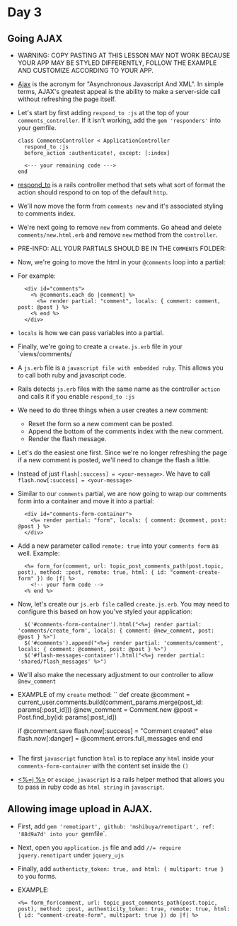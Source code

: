 # Day 3

## Going AJAX

- WARNING: COPY PASTING AT THIS LESSON MAY NOT WORK BECAUSE YOUR APP MAY BE STYLED DIFFERENTLY, FOLLOW THE EXAMPLE AND CUSTOMIZE ACCORDING TO YOUR APP.

- [Ajax](https://developer.mozilla.org/en-US/docs/AJAX/Getting_Started) is the acronym for "Asynchronous Javascript And XML". In simple terms,
AJAX's greatest appeal is the ability to make a server-side call without refreshing the page itself.

- Let's start by first adding `respond_to :js` at the top of your `comments_controller`. If it isn't working, add the `gem 'responders'` into your gemfile.

  ```
  class CommentsController < ApplicationController
    respond_to :js
    before_action :authenticate!, except: [:index]

    <--- your remaining code --->
  end
  ```

- [respond_to](http://apidock.com/rails/ActionController/MimeResponds/InstanceMethods/respond_to) is a rails controller
method that sets what sort of format the action should respond to on top of the default `http`.

- We'll now move the form from `comments new` and it's associated styling to comments index.

- We're next going to remove `new` from comments. Go ahead and delete `comments/new.html.erb` and remove `new` method
from the `controller`.

- PRE-INFO: ALL YOUR PARTIALS SHOULD BE IN THE `COMMENTS` FOLDER:

- Now, we're going to move the html in your `@comments` loop into a partial:

- For example:

  ```
    <div id="comments">
      <% @comments.each do |comment| %>
        <%= render partial: "comment", locals: { comment: comment, post: @post } %>
      <% end %>
    </div>
  ```

- `locals` is how we can pass variables into a partial.

- Finally, we're going to create a `create.js.erb` file in your `views/comments/

- A `js.erb` file is a `javascript file with embedded ruby`. This allows you to call both ruby and javascript code.

- Rails detects `js.erb` files with the same name as the controller `action` and calls it if you enable `respond_to :js`

- We need to do three things when a user creates a new comment:
  - Reset the form so a new comment can be posted.
  - Append the bottom of the comments index with the new comment.
  - Render the flash message.

- Let's do the easiest one first. Since we're no longer refreshing the page if a new comment is posted, we'll need to change the flash a little.

- Instead of just `flash[:success] = <your-message>`. We have to call `flash.now[:success] = <your-message>`

- Similar to our `comments` partial, we are now going to wrap our comments form into a container and move it into a partial:

  ```
    <div id="comments-form-container">
      <%= render partial: "form", locals: { comment: @comment, post: @post } %>
    </div>
  ```

- Add a new parameter called `remote: true` into your `comments form` as well. Example:
  ```
    <%= form_for(comment, url: topic_post_comments_path(post.topic, post), method: :post, remote: true, html: { id: "comment-create-form" }) do |f| %>
      <!-- your form code -->
    <% end %>
  ```

- Now, let's create our `js.erb file` called `create.js.erb`. You may need to configure this based on how you've styled your application:

  ```
    $('#comments-form-container').html("<%=j render partial: 'comments/create_form', locals: { comment: @new_comment, post: @post } %>")
    $('#comments').append("<%=j render partial: 'comments/comment', locals: { comment: @comment, post: @post } %>")
    $('#flash-messages-container').html("<%=j render partial: 'shared/flash_messages' %>")
  ```

- We'll also make the necessary adjustment to our controller to allow `@new_comment`

- EXAMPLE of my `create` method:
  ``
  def create
    @comment = current_user.comments.build(comment_params.merge(post_id: params[:post_id]))
    @new_comment = Comment.new
    @post = Post.find_by(id: params[:post_id])

    if @comment.save
      flash.now[:success] = "Comment created"
    else
      flash.now[:danger] = @comment.errors.full_messages
    end
  end
  ```

- The first `javascript` function `html` is to replace any `html` inside your `comments-form-container` with the content set inside the `()`

- [<%=j %>](http://apidock.com/rails/ActionView/Helpers/JavaScriptHelper/escape_javascript) or `escape_javascript` is a rails helper method that allows you
to pass in ruby code as `html string` in `javascript`.

## Allowing image upload in AJAX.

- First, add `gem 'remotipart', github: 'mshibuya/remotipart', ref: '88d9a7d' into your `gemfile`.

- Next, open you `application.js` file and add `//= require jquery.remotipart` under `jquery_ujs`

- Finally, add `authenticty_token: true, and html: { multipart: true }` to you forms.

- EXAMPLE:
  ```
  <%= form_for(comment, url: topic_post_comments_path(post.topic, post), method: :post, authenticity_token: true, remote: true, html: { id: "comment-create-form", multipart: true }) do |f| %>
  ```
